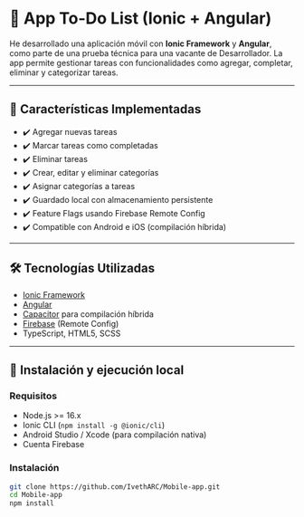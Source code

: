 # 📱 App To-Do List (Ionic + Angular)

He desarrollado una aplicación móvil con **Ionic Framework** y **Angular**, como parte de una prueba técnica para una vacante de Desarrollador. La app permite gestionar tareas con funcionalidades como agregar, completar, eliminar y categorizar tareas.

---
## 🚀 Características Implementadas
- ✔️ Agregar nuevas tareas
- ✔️ Marcar tareas como completadas
- ✔️ Eliminar tareas
- ✔️ Crear, editar y eliminar categorías
- ✔️ Asignar categorías a tareas
- ✔️ Guardado local con almacenamiento persistente
- ✔️ Feature Flags usando Firebase Remote Config
- ✔️ Compatible con Android e iOS (compilación híbrida)

---

## 🛠️ Tecnologías Utilizadas
- [Ionic Framework](https://ionicframework.com/)
- [Angular](https://angular.io/)
- [Capacitor](https://capacitorjs.com/) para compilación híbrida
- [Firebase](https://firebase.google.com/) (Remote Config)
- TypeScript, HTML5, SCSS

---
## 🧪 Instalación y ejecución local
### Requisitos

- Node.js >= 16.x
- Ionic CLI (`npm install -g @ionic/cli`)
- Android Studio / Xcode (para compilación nativa)
- Cuenta Firebase

### Instalación
```bash
git clone https://github.com/IvethARC/Mobile-app.git
cd Mobile-app
npm install
